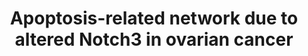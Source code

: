 ---
annotations:
- id: DOID:193
  parent: disease of cellular proliferation
  type: Disease Ontology
  value: reproductive organ cancer
- id: PW:0000009
  parent: regulatory pathway
  type: Pathway Ontology
  value: apoptotic cell death pathway
- id: PW:0000605
  parent: disease pathway
  type: Pathway Ontology
  value: cancer pathway
authors:
- Khanspers
- Zari
- Fehrhart
citedin:
- link: PMC7339012
  title: Hematopoietic stem-cell senescence and myocardial repair - Coronary artery
    disease genotype/phenotype analysis of post-MI myocardial regeneration response
    induced by CABG/CD133+ bone marrow hematopoietic stem cell treatment in RCT PERFECT
    Phase 3 (2020)
- link: PMC6961668
  title: The double dealing of cyclin D1 (2020)
communities:
- ExRNA
description: Results of pathway analysis of apoptosis-related genes in OVCAR3 cells
  treated with Notch3 siRNA or control siRNA.  Proteins on this pathway have targeted
  assays available via the [https://assays.cancer.gov/available_assays?wp_id=WP2864
  CPTAC Assay Portal]
last-edited: 2019-11-29
ndex: 0cb0a431-8b66-11eb-9e72-0ac135e8bacf
organisms:
- Homo sapiens
redirect_from:
- /index.php/Pathway:WP2864
- /instance/WP2864
- /instance/WP2864_r108133
revision: r108133
schema-jsonld:
- '@context': https://schema.org/
  '@id': https://wikipathways.github.io/pathways/WP2864.html
  '@type': Dataset
  creator:
    '@type': Organization
    name: WikiPathways
  description: Results of pathway analysis of apoptosis-related genes in OVCAR3 cells
    treated with Notch3 siRNA or control siRNA.  Proteins on this pathway have targeted
    assays available via the [https://assays.cancer.gov/available_assays?wp_id=WP2864
    CPTAC Assay Portal]
  keywords:
  - ABL1
  - AKT1
  - ANXA5
  - APOE
  - APP
  - AXIN1
  - BCL3
  - BIRC5
  - CARD14
  - CASP7
  - CDKN1A
  - CDKN1B
  - CSDA
  - CTNNA1
  - CUL1
  - CUL5
  - ERBB3
  - ERN1
  - ETS1
  - F2R
  - GCLC
  - HDAC1
  - HELLS
  - HSPA5
  - HSPB1
  - HSPD1
  - IER3
  - IL7R
  - JUND
  - MAPK1
  - NET1
  - NFKB1
  - NGFRAP1
  - NQO1
  - NRG1
  - PAK2
  - PKN1
  - PTK2
  - PTK2B
  - RIPK2
  - RNF7
  - RPS6KB1
  - SERBP1
  - SMAD7
  - SOCS3
  - SQSTM1
  - THBS1
  - TNF
  - TNFRSF10B
  - TNFRSF21
  - TRAF1
  - VAV3
  - VIM
  license: CC0
  name: Apoptosis-related network due to altered Notch3 in ovarian cancer
seo: CreativeWork
title: Apoptosis-related network due to altered Notch3 in ovarian cancer
wpid: WP2864
---
